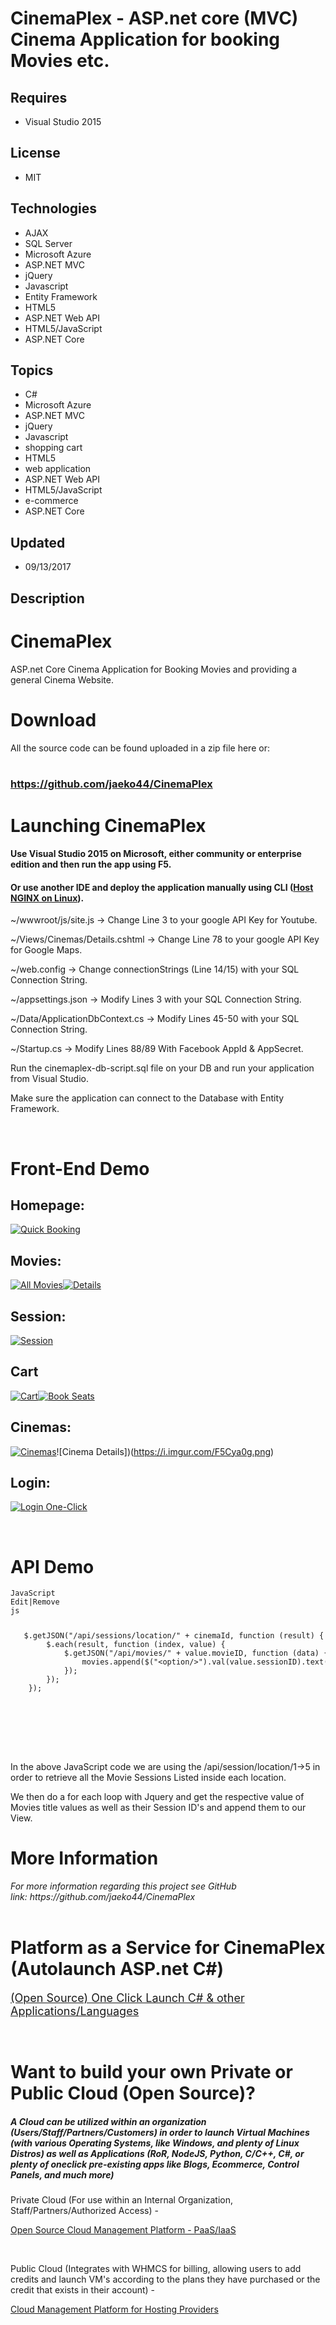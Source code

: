 # CinemaPlex - ASP.net core (MVC) Cinema Application for booking Movies etc.
## Requires
- Visual Studio 2015
## License
- MIT
## Technologies
- AJAX
- SQL Server
- Microsoft Azure
- ASP.NET MVC
- jQuery
- Javascript
- Entity Framework
- HTML5
- ASP.NET Web API
- HTML5/JavaScript
- ASP.NET Core
## Topics
- C#
- Microsoft Azure
- ASP.NET MVC
- jQuery
- Javascript
- shopping cart
- HTML5
- web application
- ASP.NET Web API
- HTML5/JavaScript
- e-commerce
- ASP.NET Core
## Updated
- 09/13/2017
## Description

<h1>CinemaPlex</h1>
<p>ASP.net Core Cinema Application for Booking Movies and providing a general Cinema Website.</p>
<h1>Download</h1>
<p>All the source code can be found uploaded in a zip file here or:<br>
<br>
</p>
<h3><a class="title" title="CinemaPlex - GitHub Repository" href="https://github.com/jaeko44/CinemaPlex" target="_blank">https://github.com/jaeko44/CinemaPlex</a></h3>
<h1>Launching CinemaPlex</h1>
<h4>Use Visual Studio 2015 on Microsoft, either community or enterprise edition and then run the app using F5.</h4>
<h4>Or use another IDE and deploy the application manually using CLI (<a href="https://docs.microsoft.com/en-us/aspnet/core/publishing/linuxproduction?tabs=aspnetcore2x" target="_blank">Host NGINX on Linux</a>).</h4>
<p>~/wwwroot/js/site.js -&gt; Change Line 3 to your google API Key for Youtube.</p>
<p>~/Views/Cinemas/Details.cshtml -&gt; Change Line 78 to your google API Key for Google Maps.</p>
<p>~/web.config -&gt; Change connectionStrings (Line 14/15) with your SQL Connection String.</p>
<p>~/appsettings.json -&gt; Modify Lines 3 with your SQL Connection String.</p>
<p>~/Data/ApplicationDbContext.cs -&gt; Modify Lines 45-50 with your SQL Connection String.</p>
<p>~/Startup.cs -&gt; Modify Lines 88/89 With Facebook AppId &amp; AppSecret.</p>
<p>Run the cinemaplex-db-script.sql file on your DB and run your application from Visual Studio.</p>
<p>Make sure the application can connect to the Database with Entity Framework.</p>
<p>&nbsp;</p>
<h1>Front-End Demo</h1>
<h2><a id="user-content-homepage" class="anchor" href="https://github.com/jaeko44/CinemaPlex#homepage"></a>Homepage:</h2>
<p><a href="https://camo.githubusercontent.com/e80cda2806e54528a1e3b3e748ed865cd96e30f0/68747470733a2f2f692e696d6775722e636f6d2f556b50584344742e706e67" target="_blank"><img src=":-68747470733a2f2f692e696d6775722e636f6d2f556b50584344742e706e67" alt="Quick Booking"></a></p>
<h2>Movies:</h2>
<p><a href="https://camo.githubusercontent.com/ea1ed85322b9806447860fe75d1ab0309fef9e81/68747470733a2f2f692e696d6775722e636f6d2f326137523247332e706e67" target="_blank"><img src=":-68747470733a2f2f692e696d6775722e636f6d2f326137523247332e706e67" alt="All Movies"></a><a href="https://camo.githubusercontent.com/a2471a3d3a758ff96ca4bea17de173d6e404edd5/68747470733a2f2f692e696d6775722e636f6d2f344f734247794e2e706e67" target="_blank"><img src=":-68747470733a2f2f692e696d6775722e636f6d2f344f734247794e2e706e67" alt="Details"></a></p>
<h2><a id="user-content-session" class="anchor" href="https://github.com/jaeko44/CinemaPlex#session"></a>Session:</h2>
<p><a href="https://camo.githubusercontent.com/88214b15f7ed7b9f29c212920953e5c8588f19d9/68747470733a2f2f692e696d6775722e636f6d2f4c324230566f5a2e706e67" target="_blank"><img src=":-68747470733a2f2f692e696d6775722e636f6d2f4c324230566f5a2e706e67" alt="Session"></a></p>
<h2><a id="user-content-cart" class="anchor" href="https://github.com/jaeko44/CinemaPlex#cart"></a>Cart</h2>
<p><a href="https://camo.githubusercontent.com/ee226b61dcdd2d5f427e8f87f6ae0b585902564a/68747470733a2f2f692e696d6775722e636f6d2f5a6361415137622e706e67" target="_blank"><img src=":-68747470733a2f2f692e696d6775722e636f6d2f5a6361415137622e706e67" alt="Cart"></a><a href="https://camo.githubusercontent.com/c34f597031a3529cc8fd7063344f9f2c406d808b/68747470733a2f2f692e696d6775722e636f6d2f4f6c36665472752e706e67" target="_blank"><img src=":-68747470733a2f2f692e696d6775722e636f6d2f4f6c36665472752e706e67" alt="Book Seats"></a></p>
<h2><a id="user-content-cinemas" class="anchor" href="https://github.com/jaeko44/CinemaPlex#cinemas"></a>Cinemas:</h2>
<p><a href="https://camo.githubusercontent.com/3354ce7afd5b9101ba973ff6e0da958dab1b388e/68747470733a2f2f692e696d6775722e636f6d2f457169627643732e706e67" target="_blank"><img src=":-68747470733a2f2f692e696d6775722e636f6d2f457169627643732e706e67" alt="Cinemas"></a>![Cinema
 Details])(<a href="https://i.imgur.com/F5Cya0g.png">https://i.imgur.com/F5Cya0g.png</a>)</p>
<h2><a id="user-content-login" class="anchor" href="https://github.com/jaeko44/CinemaPlex#login"></a>Login:</h2>
<p><a href="https://camo.githubusercontent.com/c1e3e8a2000249e282146204b0756de46175bf31/68747470733a2f2f692e696d6775722e636f6d2f6b7177656635312e706e67" target="_blank"><img src=":-68747470733a2f2f692e696d6775722e636f6d2f6b7177656635312e706e67" alt="Login One-Click"></a></p>
<p>&nbsp;</p>
<h1><a id="user-content-api-demo" class="anchor" href="https://github.com/jaeko44/CinemaPlex#api-demo"></a>API Demo</h1>
<pre><code><div class="scriptcode"><div class="pluginEditHolder" pluginCommand="mceScriptCode"><div class="title"><span>JavaScript</span></div><div class="pluginLinkHolder"><span class="pluginEditHolderLink">Edit</span>|<span class="pluginRemoveHolderLink">Remove</span></div><span class="hidden">js</span>
<div class="preview">
<pre class="js">&nbsp;&nbsp;&nbsp;$.getJSON(<span class="js__string">&quot;/api/sessions/location/&quot;</span>&nbsp;&#43;&nbsp;cinemaId,&nbsp;<span class="js__operator">function</span>&nbsp;(result)&nbsp;<span class="js__brace">{</span>&nbsp;
&nbsp;&nbsp;&nbsp;&nbsp;&nbsp;&nbsp;&nbsp;&nbsp;$.each(result,&nbsp;<span class="js__operator">function</span>&nbsp;(index,&nbsp;value)&nbsp;<span class="js__brace">{</span>&nbsp;
&nbsp;&nbsp;&nbsp;&nbsp;&nbsp;&nbsp;&nbsp;&nbsp;&nbsp;&nbsp;&nbsp;&nbsp;$.getJSON(<span class="js__string">&quot;/api/movies/&quot;</span>&nbsp;&#43;&nbsp;value.movieID,&nbsp;<span class="js__operator">function</span>&nbsp;(data)&nbsp;<span class="js__brace">{</span>&nbsp;
&nbsp;&nbsp;&nbsp;&nbsp;&nbsp;&nbsp;&nbsp;&nbsp;&nbsp;&nbsp;&nbsp;&nbsp;&nbsp;&nbsp;&nbsp;&nbsp;movies.append($(<span class="js__string">&quot;&lt;option/&gt;&quot;</span>).val(value.sessionID).text(data.title));&nbsp;
&nbsp;&nbsp;&nbsp;&nbsp;&nbsp;&nbsp;&nbsp;&nbsp;&nbsp;&nbsp;&nbsp;&nbsp;<span class="js__brace">}</span>);&nbsp;
&nbsp;&nbsp;&nbsp;&nbsp;&nbsp;&nbsp;&nbsp;&nbsp;<span class="js__brace">}</span>);&nbsp;
&nbsp;&nbsp;&nbsp;&nbsp;<span class="js__brace">}</span>);</pre>
</div>
</div>
</div>
<div class="endscriptcode">&nbsp;</div>
</code></pre>
<p>In the above JavaScript code we are using the /api/session/location/1-&gt;5 in order to retrieve all the Movie Sessions Listed inside each location.</p>
<p>We then do a for each loop with Jquery and get the respective value of Movies title values as well as their Session ID's and append them to our View.</p>
<h1>More Information</h1>
<p><em>For more information regarding this project see GitHub link:&nbsp;https://github.com/jaeko44/CinemaPlex<br>
<br>
</em></p>
<h1>Platform as a Service for CinemaPlex (Autolaunch ASP.net C#)</h1>
<p><span style="font-size:large"><a title="Open Cloud Platform hosting paas openstack applications" href="https://virtengine.com/products/opensource.html" target="_blank">(Open Source) One Click Launch C# &amp; other Applications/Languages</a></span></p>
<p>&nbsp;</p>
<h1>Want to build your own Private or Public Cloud (Open Source)?</h1>
<h5>A Cloud can be utilized within an organization (Users/Staff/Partners/Customers) in order to launch Virtual Machines (with various Operating Systems, like Windows, and plenty of Linux Distros) as well as Applications (RoR, NodeJS, Python, C/C&#43;&#43;, C#, or plenty
 of oneclick pre-existing apps like Blogs, Ecommerce, Control Panels, and much more)&nbsp;</h5>
<p>Private Cloud (For use within an Internal Organization, Staff/Partners/Authorized Access) -</p>
<p><a href="https://virtengine.com/products/opensource.html">Open Source Cloud Management Platform - PaaS/IaaS</a></p>
<p>&nbsp;</p>
<p>Public Cloud (Integrates with WHMCS for billing, allowing users to add credits and launch VM's according to the plans they have purchased or the credit that exists in their account) -</p>
<p><a title="Open Cloud Platform hosting paas openstack applications" href="https://virtengine.com/index.html" target="_blank">Cloud Management Platform for Hosting Providers</a></p>
<p><span style="font-size:large"><br>
</span></p>
